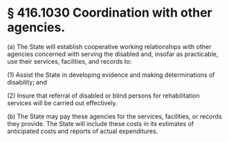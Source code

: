 # § 416.1030   Coordination with other agencies.

(a) The State will establish cooperative working relationships with other agencies concerned with serving the disabled and, insofar as practicable, use their services, facilities, and records to:


(1) Assist the State in developing evidence and making determinations of disability; and


(2) Insure that referral of disabled or blind persons for rehabilitation services will be carried out effectively.


(b) The State may pay these agencies for the services, facilities, or records they provide. The State will include these costs in its estimates of anticipated costs and reports of actual expenditures.




